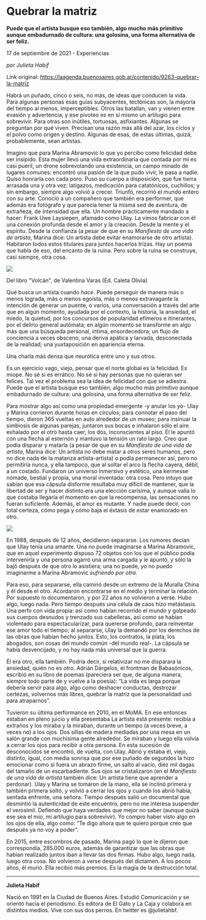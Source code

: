 # Quebrar la matriz

**Puede que el artista busque eso también, algo mucho más primitivo aunque embadurnado de cultura: una golosina, una forma alternativa de ser feliz.**

17 de septiembre de 2021 - Experiencias

_por Julieta Habif_

Link original: https://laagenda.buenosaires.gob.ar/contenido/9263-quebrar-la-matriz



Habrá un puñado, cinco o seis, no más, de ideas que conducen la vida. Para algunas personas esas guías subyacentes, tectónicas son, la mayoría del tiempo al menos, imperceptibles. Otros las batallan, van y vienen entre evasión y advertencia, y ese pivoteo es en sí mismo un artilugio para sobrevivir. Para otras son inútiles, tortuosas, asfixiantes. Algunas se preguntan por qué viven. Precisan una razón más allá del azar, los ciclos y el polvo como origen y destino. Algunas de esas, de estas últimas, quizá, probablemente, sean artistas.




Imagino que para Marina Abramovic lo que yo percibo como felicidad debe ser insípido. Esta mujer llevó una vida extraordinaria que contada por mí es casi pueril, un drone sobrevolando una existencia, un campo minado de lugares comunes: encontró una pasión de la que pudo vivir, le pasa a nadie. Quiso honrarla con cada poro. Puso su cuerpo a disposición, que fue tierra arrasada una y otra vez: latigazos, medicación para catatónicos, cuchillos; y sin embargo, siempre algo volvió a crecer. Triunfó, recorrió el mundo entero con su arte. Conoció a un compañero que también era performer, que además era fotógrafo y que parecía tener la misma sed de aventura, de extrañeza, de intensidad que ella. Un hombre prácticamente mandado a hacer: Frank Uwe Laysiepen, afamado como Ulay. La vimos fabricar con él una conexión profunda desde el amor y la creación. Desde la mente y el espíritu. Desde la confianza (a pesar de que en su *Manifiesto de una vida de artista*, Marina dice: Un artista debe evitar enamorarse de otro artista). Habitaron todos estos titulares para juntos hacerlos trizas. Hay un poema que habla de eso, del encanto de la ruina. Pero sobre la ruina se construye, casi siempre, otra cosa.




![](https://cdn.feater.me/files/images/123692/d59fcf1c-891a-493d-9bb1-28c3adb19454.jpg)




Del libro "Volcán", de Valentina Varas (Ed. Caleta Olivia)




Qué busca un artista cuando *hace*. Puede perseguir de manera más o menos lograda, más o menos egoísta, más o menos extravagante la intención de generar un puente, o varios, una conversación a través del arte que en algún momento, ayudada por el contexto, la historia, la ansiedad, el miedo, la quietud, por los concursos de popularidad efímeros e itinerantes, por el delirio general autómata; en algún momento se transforme en algo más que una búsqueda personal, íntima, ensordecedora; un flujo de conciencia a veces obsceno, una deriva apática y larvada, desconectada de la realidad; una yuxtaposición en apariencia eterna.




Una charla más densa que neurótica entre uno y sus otros.




Es un ejercicio vago, viejo, pensar que el norte global es la felicidad. Es miope. No sé si es errático. No sé si hay personas que no quieran ser felices. Tal vez el problema sea la idea de felicidad con que se adiestra. Puede que el artista busque eso también, algo mucho más primitivo aunque embadurnado de cultura: una golosina, una forma alternativa de ser feliz.




Para mostrar algo así como una propiedad emergente -y anular los yo- Ulay y Marina corrieron durante horas en círculos; para connotar el paso del tiempo, dieron 365 vueltas en auto alrededor de un museo; para insinuar la simbiosis de algunas parejas, juntaron sus bocas e inhalaron sólo el aire exhalado por el otro hasta caer, los dos, inconscientes al piso. Él le apuntó con una flecha al esternón y mantuvo la tensión un rato largo. Creo que podía disparar y matarla (a pesar de que en su *Manifiesto de una vida de artista*, Marina dice: Un artista no debe matar a otros seres humanos, pero no dice nada de la matanza artista-artista) o podía permanecer así, pero no permitiría nunca, y ella tampoco, que al soltar el arco la flecha cayera, débil, a un costado. Fundaron un universo inmersivo y estético, una kermesse nómade, bestial y propia, una moral inventada: otra cosa. Pero intuyo que sabían que esa cápsula disforme resultaba muy difícil de mantener, que la libertad de ser y hacer distinto era una elección carísima, y aunque valía lo que costaba llegaría el momento en que la recompensa, las sensaciones no fueran suficiente. Además, el amor es mutante. Y nadie puede decir, con total certeza, cómo pega y cómo baja el éxtasis de estar enamorado en otro.




![](https://cdn.feater.me/files/images/123694/bcbdb38e-a82c-43c5-99d1-84699c9378e0.jpg)




En 1988, después de 12 años, decidieron separarse. Los rumores decían que Ulay tenía una amante. Una no puede imaginarse a Marina Abramovic, que en aquel experimento dispuso 72 objetos con los que el público podía intervenirla y una persona agarró una arma cargada y le apuntó, y sólo la bajó después de que otro lo asistiera; una no puede, yo no puedo imaginarme a Marina Abramovic *sufriendo por otra.*




Para eso, para separarse, ella caminó desde un extremo de la Muralla China y él desde el otro. Acordaron encontrarse en el medio y terminar la relación. Por supuesto lo documentaron, y por 22 años no volvieron a verse. Hubo algo, luego nada. Pero tiempo después una célula de caos hizo metástasis. Una perfo con vida propia: así como habían recorrido el mundo y golpeado sus cuerpos desnudos y trenzado sus cabelleras, así como se habían violentado para espectacularizar, para quererse profundo, para reinventar ese amor todo el tiempo; al separarse, Ulay la demandó por los derechos de las obras que habían hecho juntos. Esto, los contratos, la plata, los abogados, son cosas del mundo común -del mundo real-. La cápsula se había desvencijado, y no hay nada más universal que la guerra.




Él era otro, ella también. Podría decir, si relativizar no me disparara la ansiedad, quién no es otro. Adrián Dárgelos, el frontman de Babasónicos, escribió en su libro de poemas (pareciera ser que, de alguna manera, siempre todo parte de y vuelve a la poesía): “La vida es larga porque debería servir para algo, algo como deshacer conductas, destrozar certezas, volvernos más libres, quebrar la matriz que la personalidad usó para atraparnos”.




Tuvieron su última performance en 2010, en el MoMA. En ese entonces estaban en pleno juicio y ella presentaba La artista está presente: recibía a extraños y los miraba y la miraban, durante un tiempo (a veces breve, a veces no) a los ojos. Dos sillas de madera mediadas por una mesa en un salón grande con muchísima gente alrededor. Se miraban y luego ella volvía a cerrar los ojos para recibir a otra persona. En esta sucesión de desconocidos se encontró, de vuelta, con Ulay. Abrió y estaba él, viejo, distinto, igual, con media sonrisa que por ese puñado de segundos la hizo emocionar como si fuera un abrazo firme, un salto al vacío, diez mil dagas del tamaño de un escarbadiente. Sus ojos se cristalizaron (en el *Manifiesto de una vida de artista* también dice: Un artista tiene que aprender a perdonar). Ulay y Marina se tomaron de la mano, ella se inclinó primera y también primera soltó, y volvió a cerrar los ojos y cuando los abrió había, sentada enfrente, una señora. Tiempo después salió un documental que desmintió la autenticidad de este encuentro, pero no me interesa suspender el verosímil. Defiendo que haya verdades que mejor no saber (aunque quizá ese sea el mío, mi artilugio para sobrevivir). Yo compro haber visto algo en los ojos de ella, algo como: “Te digo ahora que te quiero porque creo que después ya no voy a poder”.




En 2015, entre escombros de pasado, Marina pagó lo que le dijeron que correspondía, 285.000 euros, además de garantizar que las obras que habían realizado juntos iban a llevar las dos firmas. Hubo algo, luego nada, luego otra cosa. No volvieron a verse después del dictamen. A los pocos años, él murió. Ella recibió más premios. Es la magia de la destrucción total.




---




**Julieta Habif**




Nació en 1991 en la Ciudad de Buenos Aires. Estudió Comunicación y se orientó hacia el periodismo. Es editora de El Gato y La Caja y colabora en distintos medios. Vive con sus dos perros. En twitter es @julietahbf.



